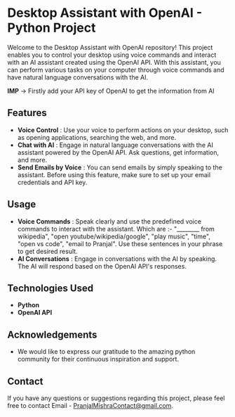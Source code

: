 # Desktop Assistant with OpenAI - Python Project

Welcome to the Desktop Assistant with OpenAI repository! This project enables you to control your desktop using voice commands and interact with an AI assistant created using the OpenAI API. With this assistant, you can perform various tasks on your computer through voice commands and have natural language conversations with the AI.

**IMP** -> Firstly add your API key of OpenAI to get the information from AI

## Features

* **Voice Control** : Use your voice to perform actions on your desktop, such as opening applications, searching the web, and more.
* **Chat with AI** : Engage in natural language conversations with the AI assistant powered by the OpenAI API. Ask questions, get information, and more.
* **Send Emails by Voice** :  You can send emails by simply speaking to the assistant. Before using this feature, make sure to set up your email credentials and API key.

## Usage

* **Voice Commands** : Speak clearly and use the predefined voice commands to interact with the assistant. Which are :- "________ from wikipedia", "open youtube/wikipedia/google", "play music", "time", "open vs code", "email to Pranjal". Use these sentences in your phrase to get desired result.
* **AI Conversations** : Engage in conversations with the AI by speaking. The AI will respond based on the OpenAI API's responses.

## Technologies Used

* **Python**
* **OpenAI API**

## Acknowledgements

* We would like to express our gratitude to the amazing python community for their continuous inspiration and support.

## Contact

If you have any questions or suggestions regarding this project, please feel free to contact Email - PranjalMishraContact@gmail.com. 